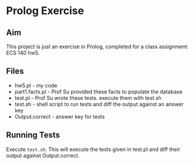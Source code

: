 # Prolog Exercise

## Aim

This project is just an exercise in Prolog, completed for a class assignment: ECS 140 hw5.

## Files

- hw5.pl - my code
- part1.facts.pl - Prof Su provided these facts to populate the database
- test.pl - Prof Su wrote these tests. execute them with test.sh
- test.sh - shell script to run tests and diff the output against an answer key
- Output.correct - answer key for tests

## Running Tests

Execute `test.sh`. This will execute the tests given in test.pl and diff their output against Output.correct.
